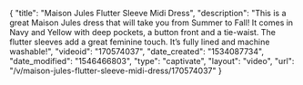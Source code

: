 {
    "title": "Maison Jules Flutter Sleeve Midi Dress",
    "description": "This is a great Maison Jules dress that will take you from Summer to Fall! It comes in Navy and Yellow with deep pockets, a button front and a tie-waist. The flutter sleeves add a great feminine touch. It’s fully lined and machine washable!",
    "videoid": "170574037",
    "date_created": "1534087734",
    "date_modified": "1546466803",
    "type": "captivate",
    "layout": "video",
    "url": "\/v\/maison-jules-flutter-sleeve-midi-dress\/170574037"
}